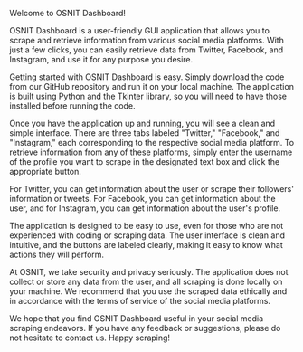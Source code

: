 Welcome to OSNIT Dashboard!

OSNIT Dashboard is a user-friendly GUI application that allows you to scrape and retrieve information from various social media platforms. With just a few clicks, you can easily retrieve data from Twitter, Facebook, and Instagram, and use it for any purpose you desire.

Getting started with OSNIT Dashboard is easy. Simply download the code from our GitHub repository and run it on your local machine. The application is built using Python and the Tkinter library, so you will need to have those installed before running the code.

Once you have the application up and running, you will see a clean and simple interface. There are three tabs labeled "Twitter," "Facebook," and "Instagram," each corresponding to the respective social media platform. To retrieve information from any of these platforms, simply enter the username of the profile you want to scrape in the designated text box and click the appropriate button.

For Twitter, you can get information about the user or scrape their followers' information or tweets. For Facebook, you can get information about the user, and for Instagram, you can get information about the user's profile.

The application is designed to be easy to use, even for those who are not experienced with coding or scraping data. The user interface is clean and intuitive, and the buttons are labeled clearly, making it easy to know what actions they will perform.

At OSNIT, we take security and privacy seriously. The application does not collect or store any data from the user, and all scraping is done locally on your machine. We recommend that you use the scraped data ethically and in accordance with the terms of service of the social media platforms.

We hope that you find OSNIT Dashboard useful in your social media scraping endeavors. If you have any feedback or suggestions, please do not hesitate to contact us. Happy scraping!
